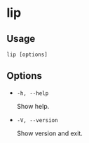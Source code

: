 # lip

## Usage

```shell
lip [options]
```

## Options

- `-h, --help`

  Show help.

- `-V, --version`

  Show version and exit.